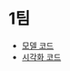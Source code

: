 # 1팀
- [모델 코드](https://colab.research.google.com/drive/1dKTHo-tUiqrSMhokQFAksCopiNst2Zb_?usp=sharing)
- [시각화 코드](https://colab.research.google.com/drive/1PonK1sFAENdv28uQhEreNmibGjktlZyZ?usp=sharing)
